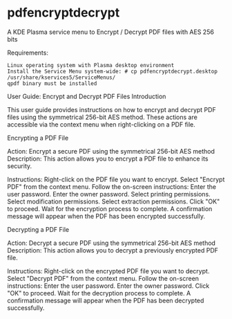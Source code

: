# pdfencryptdecrypt
A KDE Plasma service menu to Encrypt / Decrypt PDF files with AES 256 bits

Requirements:

    Linux operating system with Plasma desktop environment
    Install the Service Menu system-wide: # cp pdfencryptdecrypt.desktop /usr/share/kservices5/ServiceMenus/
    qpdf binary must be installed

User Guide: Encrypt and Decrypt PDF Files
Introduction

This user guide provides instructions on how to encrypt and decrypt PDF files using the symmetrical 256-bit AES method. These actions are accessible via the context menu when right-clicking on a PDF file.

Encrypting a PDF File

Action: Encrypt a secure PDF using the symmetrical 256-bit AES method
Description: This action allows you to encrypt a PDF file to enhance its security.

Instructions:
    Right-click on the PDF file you want to encrypt.
    Select "Encrypt PDF" from the context menu.
    Follow the on-screen instructions:
    Enter the user password.
    Enter the owner password.
    Select printing permissions.
    Select modification permissions.
    Select extraction permissions.
    Click "OK" to proceed.
    Wait for the encryption process to complete.
    A confirmation message will appear when the PDF has been encrypted successfully.


Decrypting a PDF File

Action: Decrypt a secure PDF using the symmetrical 256-bit AES method
Description: This action allows you to decrypt a previously encrypted PDF file.

Instructions:
    Right-click on the encrypted PDF file you want to decrypt.
    Select "Decrypt PDF" from the context menu.
    Follow the on-screen instructions:
    Enter the user password.
    Enter the owner password.
    Click "OK" to proceed.
    Wait for the decryption process to complete.
    A confirmation message will appear when the PDF has been decrypted successfully.
    
